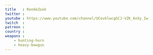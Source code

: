 ```yaml
---
title   : RendeZook
twitter :
youtube : https://www.youtube.com/channel/UCevklwcgGCJ-VZK_6oXy_Iw
twitch  :
patreon :
country :
weapons :
    - hunting-horn
    - heavy-bowgun
---
```

